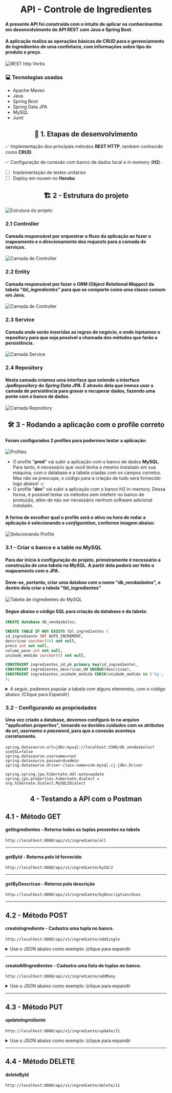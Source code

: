 # <center>**API - Controle de Ingredientes**</center>

#### A presente API foi construída com o intuito de aplicar os conhecimentos em desenvolvimento de **API REST** com **Java** e **Spring Boot**.

#### A aplicação realiza as operações básicas de CRUD para o gerenciamento de ingredientes de uma confeitaria, com informações sobre tipo do produto e preço.
![REST http Verbs](https://www.codeproject.com/KB/webservices/826383/table.png)


### :computer: **Tecnologias usadas**

- Apache Maven
- Java
- Spring Boot
- Spring Data JPA
- MySQL
- Junit
## <center>:open_book: **1. Etapas de desenvolvimento**</center>
:white_check_mark: Implementação dos principais métodos **REST HTTP**, também conhecido como **CRUD**.

:white_check_mark: Configuração de conexão com banco de dados local e *in memory* (**H2**).
- [ ] Implementação de testes unitários
- [ ] Deploy em nuvem no **Heroku**

## <center>:building_construction: **2 - Estrutura do projeto**</center>

![Estrutura do projeto](https://github.com/Vandeilsonln/IngredientesAPI/blob/master/_images/estrutura.png?raw=true)

### **2.1 Controller**

#### Camada responsável por orquestrar o fluxo da aplicação ao fazer o mapeamento e o direcionamento dos *requests* para a camada de serviços.

![Camada de Controller](https://github.com/Vandeilsonln/IngredientesAPI/blob/master/_images/Controller.png?raw=true)

### **2.2 Entity**

#### Camada responsável por fazer o **ORM** *(Object Relational Mapper)* da tabela "*tbl_ingredientes*" para que se comporte como uma classe comum em Java.

![Camada de Controller](https://github.com/Vandeilsonln/IngredientesAPI/blob/master/_images/Entity.png?raw=true)

### **2.3 Service**

#### Camada onde serão inseridas as regras de negócio, e onde injetamos o repository para que seja possível a chamada dos métodos que farão a persistência.

![Camada Service](https://github.com/Vandeilsonln/IngredientesAPI/blob/master/_images/Service2.png?raw=true)

### **2.4 Repository**

#### Nesta camada criamos uma interface que extende a interface *JpaRepository* do *Spring Data JPA*. É através dela que iremos usar a camada de persistência para gravar e recuperar dados, fazendo uma ponte com o banco de dados.

![Camada Repository](https://github.com/Vandeilsonln/IngredientesAPI/blob/master/_images/Repository.png?raw=true)

## <center>:hammer_and_wrench: **3 - Rodando a aplicação com o profile correto**</center>

#### Foram configurados **2 profiles** para podermos testar a aplicação: 
![Profiles](https://github.com/Vandeilsonln/IngredientesAPI/blob/master/_images/Profiles.png?raw=true)
 - O profile "**prod**" vai subir a aplicação com o banco de dados **MySQL**. Para tanto, é necessário que você tenha o mesmo instalado em sua máquina, com o database e a tabela criadas com os campos corretos. Mas não se preocupe, o código para a criação de tudo será fornecido logo abaixo! :relaxed:
 - O profile "**dev**" vai subir a aplicação com o banco H2 in-memory. Dessa forma, é possível testar os métodos sem inteferir no banco de produção, além de não ser necessário nenhum software adicional instalado.

#### A forma de escolher qual o profile será o ativo na hora de rodar a aplicação é selecionando o *configuration*, conforme imagem abaixo:
![Selecionando Profile](https://github.com/Vandeilsonln/IngredientesAPI/blob/master/_images/selectProfile.png?raw=true)

### **3.1 - Criar o banco e a table no MySQL**

#### Para dar início à configuração do projeto, primeiramente é necessário a **construção de uma tabela no MySQL**. A partir dela poderá ser feito o mapeamento com o JPA.
#### Deve-se, portanto, criar uma databse com o nome "**db_vendasbolos**", e dentro dela criar a tabela "**tbl_ingredientes**"
![Tabela de ingredientes do MySQL](https://github.com/Vandeilsonln/IngredientesAPI/blob/master/_images/tbl_ingredientes.png?raw=true)


#### Segue abaixo o código SQL para criação da database e da tabela:

```sql
CREATE database db_vendasbolos;

CREATE TABLE IF NOT EXISTS tbl_ingredientes (
id_ingrediente INT AUTO_INCREMENT,
descricao varchar(50) not null,
preco int not null,
volume_peso int not null,
unidade_medida varchar(8) not null,

CONSTRAINT ingredientes_id_pk primary key(id_ingrediente),
CONSTRAINT ingredientes_descricao_UN UNIQUE(descricao),
CONSTRAINT ingredientes_unidade_medida CHECK(unidade_medida in ('kg', 'g', 'ml', 'l'))
);
```


<details>

 <summary>A seguir, podemos popular a tabela com alguns elementos, com o código abaixo: (Clique para Expandir)</summary>

```sql
INSERT INTO tbl_ingredientes (descricao, preco, volume_peso, unidade_medida) VALUES('Leite condensado', 4.5, 395, 'g');
INSERT INTO tbl_ingredientes (descricao, preco, volume_peso, unidade_medida) VALUES('Creme de Leite', 2.7, 200, 'g');
INSERT INTO tbl_ingredientes (descricao, preco, volume_peso, unidade_medida) VALUES('Leite', 3.2, 1, 'l');
INSERT INTO tbl_ingredientes (descricao, preco, volume_peso, unidade_medida) VALUES('Manteiga', 5, 500, 'g');
INSERT INTO tbl_ingredientes (descricao, preco, volume_peso, unidade_medida) VALUES('Farinha de trigo', 4.6, 1, 'kg');
INSERT INTO tbl_ingredientes (descricao, preco, volume_peso, unidade_medida) VALUES('Cacau em pó', 20, 200, 'g');
INSERT INTO tbl_ingredientes (descricao, preco, volume_peso, unidade_medida) VALUES('Ovos', 0.4, 50, 'g');
INSERT INTO tbl_ingredientes (descricao, preco, volume_peso, unidade_medida) VALUES('Chantily', 11, 1, 'l');
```
</details>

### **3.2 - Configurando as propriedades**
#### Uma vez criado a database, devemos configurá-lo no arquivo "**application.properties**", tomando os devidos cuidados com os atributos de ***url*, *username* e *password***, para que a conexão aconteça corretamente.

```properties
spring.datasource.url=jdbc:mysql://localhost:3306/db_vendasbolos?useSSL=false
spring.datasource.username=root
spring.datasource.password=admin
spring.datasource.driver-class-name=com.mysql.cj.jdbc.Driver

spring.spring.jpa.hibernate.ddl-auto=update
spring.jpa.properties.hibernate.dialect = org.hibernate.dialect.MySQL5Dialect
```

## <center>**4 - Testando a API com o Postman**</center>

## **4.1 - Método GET** 
#### **getIngredientes** - Retorna todos as tuplas presentes na tabela
```http
http://localhost:8080/api/v1/ingrediente/all
```
---
#### **getById** - Retorna pelo Id fornecido
```http
http://localhost:8080/api/v1/ingrediente/byId/2
```
---
#### **getByDescricao** - Retorna pela descrição
```http
http://localhost:8080/api/v1/ingrediente/byDescription/Ovos
```
---
## **4.2 - Método POST**
#### **createIngrediente** - Cadastra uma tupla no banco.
```http
http://localhost:8080/api/v1/ingrediente/addSingle
```

<details>

<summary>Use o JSON abaixo como exemplo: (clique para expandir</summary>

```json
{   
    "descricao": "Teste POST ingrediente",
    "preco": 24.5,
    "volumePeso": 1,
    "type": "kg"
}
```
</details>

---
#### **createAllIngredientes** - Cadastra uma lista de tuplas no banco.
```http
http://localhost:8080/api/v1/ingrediente/addMany
```

<details>

<summary>Use o JSON abaixo como exemplo: (clique para expandir</summary>

```json
[
{   
    "descricao": "Ingrediente 1 da lista",
    "preco": 14.5,
    "volumePeso": 400,
    "type": "ml"
},
{
    "descricao": "Ingrediente 2 da lista",
    "preco": 5,
    "volumePeso": 2,
    "type": "l"
}
]
```
</details>

---
## **4.3 - Método PUT**
#### **updateIngrediente**
```
http://localhost:8080/api/v1/ingrediente/update/11
```

<details>

<summary>Use o JSON abaixo como exemplo: (clique para expandir</summary>

```json
{   
    "descricao": "Chocolate nobre meio amargo",
    "preco": 40,
    "volumePeso": 1,
    "type": "kg"
}
```
</details>

---
## **4.4 - Método DELETE**
#### **deleteById**
```
http://localhost:8080/api/v1/ingrediente/delete/11
```